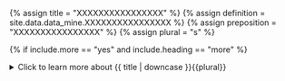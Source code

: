 <!--------------------------------------------- TITLE AND DEFINITION starts -->

{% assign title = "XXXXXXXXXXXXXXXX" %}
{% assign definition = site.data.data_mine.XXXXXXXXXXXXXXXX %}
{% assign preposition = "XXXXXXXXXXXXXXXX" %}
{% assign plural = "s" %}

<!--------------------------------------------- TITLE AND DEFINITION ends -->

{% if include.more == "yes" and include.heading == "more" %}
<details class='detailsCollapsible'><summary class='nobr'>Click to learn more about {{ title | downcase }}{{plural}}
</summary>
{% endif %}

{% if include.heading != "" and include.heading != "more" %}
{{include.heading}} {{title}}
{% endif %}

{% if include.icon != "no" %} 

{% if include.table == "yes" and include.icon != "no" %}
<table class='definitionTable'><tr><td>
{% endif %}

<img src='images/icons/nodes/png{{include.icon}}/{{ title | downcase | replace: " ", "-" }}.png' />

{% if include.table == "yes" and include.icon != "no" %}
</td><td>
{% endif %}

{% endif %}

{% if include.definition == "bold" %}
<strong>{{ definition }}</strong>
{% else %}
{% if include.definition != "no" %}
{{ definition }}
{% endif %}
{% endif %}

{% if include.table == "yes" and include.icon != "no" %}
</td></tr></table>
{% endif %}

{% if include.more == "yes" and include.content == "more" and include.heading != "more" %}
<details class='detailsCollapsible'><summary class='nobr'>Click to learn more about {{ title | downcase }}{{plural}}
</summary>
{% endif %}

{% if include.content != "no" %}

<!--------------------------------------------- CONTENT starts -->Vertices are the main element defining polygons. Once created, each vertex must establish a reference to the corresponding point in the charts point.[![Vertex-01-add-and-link](https://user-images.githubusercontent.com/13994516/71016081-eb4ca800-20f4-11ea-8fee-4d38ecfb0596.gif)](https://user-images.githubusercontent.com/13994516/71016081-eb4ca800-20f4-11ea-8fee-4d38ecfb0596.gif)Drawing curves requires two vertices. Painting areas, such as the background of a chart, likely requires four vertices. Note that vertices are not capable of featuring a style. Instead, styles are applied to polygon borders and polygon bodies.{% include important.html content="Bear in mind that the order in which vertices in a polygon are arranged around the parent polygon node when their *rotational symmetry* property is selected, is the order in which the plotter computes the points. This means that points need to be in the correct order, for example, when drawing a box. Imagine drawing a box on a piece of paper without lifting the pencil... that is how the plotter does it." %}<!--------------------------------------------- CONTENT ends -->

{% endif %}

{% if include.more == "yes" and include.content != "more" and include.heading != "more" %}
<details class='detailsCollapsible'><summary class='nobr'>Click to learn more about {{ title | downcase }}{{plural}}
</summary>
{% endif %}

{% if include.adding != "" %}

{{include.adding}} Adding {{preposition}} {{title}} Node

<!--------------------------------------------- ADDING starts -->To add a polygon vertex, select *Add Polygon Vertex* on the polygon node menu.{% include tip.html content="Remember that a vertex must establish a reference to a point in the charts point to be properly defined" %}<!--------------------------------------------- ADDING ends -->

{% endif %}

{% if include.configuring != "" %}

{{include.configuring}} Configuring the {{title}}

<!--------------------------------------------- CONFIGURING starts -->XXXXXXXXXXXXXXXXXXXXXXXXXXXXXXXXXXXXXXXXXXXXXXXXXXXXXX<!--------------------------------------------- CONFIGURING ends -->

{% endif %}

{% if include.starting != "" %}

{{include.starting}} Starting {{preposition}} {{title}}

<!--------------------------------------------- STARTING starts -->XXXXXXXXXXXXXXXXXXXXXXXXXXXXXXXXXXXXXXXXXXXXXXXXXXXXXX<!--------------------------------------------- STARTING ends -->

{% endif %}

{% if include.more == "yes" %}
</details>
{% endif %}